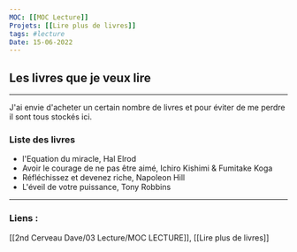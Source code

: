 ```yaml
---
MOC: [[MOC Lecture]]
Projets: [[Lire plus de livres]]
tags: #lecture
Date: 15-06-2022
---
```


## Les livres que je veux lire

---

J'ai envie d'acheter un certain nombre de livres et pour éviter de me perdre il sont tous stockés ici.

### Liste des livres

- l'Equation du miracle, Hal Elrod
- Avoir le courage de ne pas être aimé, Ichiro Kishimi & Fumitake Koga 
- Réfléchissez et devenez riche, Napoleon Hill
- L'éveil de votre puissance, Tony Robbins

---
### Liens :

[[2nd Cerveau Dave/03 Lecture/MOC LECTURE]], [[Lire plus de livres]]